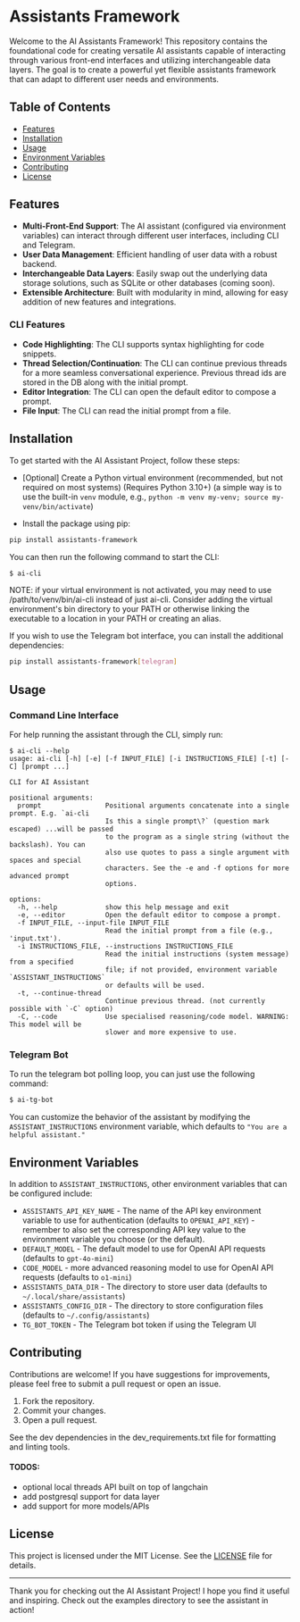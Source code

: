 # Assistants Framework

Welcome to the AI Assistants Framework! This repository contains the foundational code for creating versatile AI assistants capable of interacting through various front-end interfaces and utilizing interchangeable data layers. The goal is to create a powerful yet flexible assistants framework that can adapt to different user needs and environments.

## Table of Contents

- [Features](#features)
- [Installation](#installation)
- [Usage](#usage)
- [Environment Variables](#environment-variables)
- [Contributing](#contributing)
- [License](#license)

## Features

- **Multi-Front-End Support**: The AI assistant (configured via environment variables) can interact through different user interfaces, including CLI and Telegram.
- **User Data Management**: Efficient handling of user data with a robust backend.
- **Interchangeable Data Layers**: Easily swap out the underlying data storage solutions, such as SQLite or other databases (coming soon).
- **Extensible Architecture**: Built with modularity in mind, allowing for easy addition of new features and integrations.

### CLI Features
- **Code Highlighting**: The CLI supports syntax highlighting for code snippets.
- **Thread Selection/Continuation**: The CLI can continue previous threads for a more seamless conversational experience. Previous thread ids are stored in the DB along with the initial prompt.
- **Editor Integration**: The CLI can open the default editor to compose a prompt.
- **File Input**: The CLI can read the initial prompt from a file.

## Installation

To get started with the AI Assistant Project, follow these steps:

- \[Optional\] Create a Python virtual environment (recommended, but not required on most systems) (Requires Python 3.10+) (a simple way is to use the built-in `venv` module, e.g., `python -m venv my-venv; source my-venv/bin/activate`)

- Install the package using pip:

```bash
pip install assistants-framework
```

You can then run the following command to start the CLI:

```bash
$ ai-cli
```

NOTE: if your virtual environment is not activated, you may need to use /path/to/venv/bin/ai-cli instead of just ai-cli. Consider adding the virtual environment's bin directory to your PATH or otherwise linking the executable to a location in your PATH or creating an alias.

If you wish to use the Telegram bot interface, you can install the additional dependencies:

```bash
pip install assistants-framework[telegram]
```

## Usage

### Command Line Interface

For help running the assistant through the CLI, simply run:

```
$ ai-cli --help
usage: ai-cli [-h] [-e] [-f INPUT_FILE] [-i INSTRUCTIONS_FILE] [-t] [-C] [prompt ...]

CLI for AI Assistant

positional arguments:
  prompt                Positional arguments concatenate into a single prompt. E.g. `ai-cli
                        Is this a single prompt\?` (question mark escaped) ...will be passed
                        to the program as a single string (without the backslash). You can
                        also use quotes to pass a single argument with spaces and special
                        characters. See the -e and -f options for more advanced prompt
                        options.

options:
  -h, --help            show this help message and exit
  -e, --editor          Open the default editor to compose a prompt.
  -f INPUT_FILE, --input-file INPUT_FILE
                        Read the initial prompt from a file (e.g., 'input.txt').
  -i INSTRUCTIONS_FILE, --instructions INSTRUCTIONS_FILE
                        Read the initial instructions (system message) from a specified
                        file; if not provided, environment variable `ASSISTANT_INSTRUCTIONS`
                        or defaults will be used.
  -t, --continue-thread
                        Continue previous thread. (not currently possible with `-C` option)
  -C, --code            Use specialised reasoning/code model. WARNING: This model will be
                        slower and more expensive to use.
```


### Telegram Bot

To run the telegram bot polling loop, you can just use the following command:

```bash
$ ai-tg-bot
```

You can customize the behavior of the assistant by modifying the `ASSISTANT_INSTRUCTIONS` environment variable, which defaults to `"You are a helpful assistant."`

## Environment Variables

In addition to `ASSISTANT_INSTRUCTIONS`, other environment variables that can be configured include:

- `ASSISTANTS_API_KEY_NAME` - The name of the API key environment variable to use for authentication (defaults to `OPENAI_API_KEY`) - remember to also set the corresponding API key value to the environment variable you choose (or the default).
- `DEFAULT_MODEL` - The default model to use for OpenAI API requests (defaults to `gpt-4o-mini`)
- `CODE_MODEL` - more advanced reasoning model to use for OpenAI API requests (defaults to `o1-mini`)
- `ASSISTANTS_DATA_DIR` - The directory to store user data (defaults to `~/.local/share/assistants`)
- `ASSISTANTS_CONFIG_DIR` - The directory to store configuration files (defaults to `~/.config/assistants`)
- `TG_BOT_TOKEN` - The Telegram bot token if using the Telegram UI

## Contributing

Contributions are welcome! If you have suggestions for improvements, please feel free to submit a pull request or open an issue.

1. Fork the repository.
2. Commit your changes.
3. Open a pull request.

See the dev dependencies in the dev_requirements.txt file for formatting and linting tools.

#### TODOS: 

- optional local threads API built on top of langchain
- add postgresql support for data layer
- add support for more models/APIs

## License

This project is licensed under the MIT License. See the [LICENSE](LICENSE) file for details.

---

Thank you for checking out the AI Assistant Project! I hope you find it useful and inspiring. Check out the examples directory to see the assistant in action!